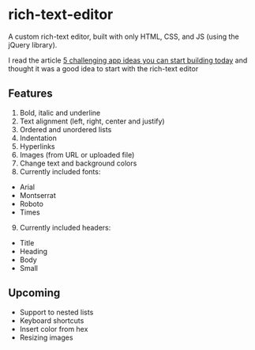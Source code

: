 # rich-text-editor

A custom rich-text editor, built with only HTML, CSS, and JS (using the jQuery library).

I read the article [5 challenging app ideas you can start building today](https://medium.com/better-programming/here-are-5-challenging-app-ideas-you-can-start-building-today-jan-2020-78cd4fb45996) and thought it was a good idea to start with the rich-text editor


## Features

1. Bold, italic and underline
2. Text alignment (left, right, center and justify)
3. Ordered and unordered lists
4. Indentation
5. Hyperlinks
6. Images (from URL or uploaded file)
7. Change text and background colors
8. Currently included fonts:
  - Arial
  - Montserrat
  - Roboto
  - Times
9. Currently included headers:
  - Title
  - Heading
  - Body
  - Small
  
  
## Upcoming

- Support to nested lists
- Keyboard shortcuts
- Insert color from hex
- Resizing images
